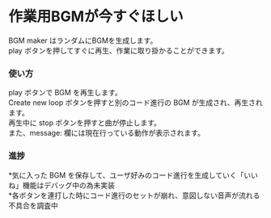 # 作業用BGMが今すぐほしい
BGM maker はランダムにBGMを生成します。  
play ボタンを押してすぐに再生、作業に取り掛かることができます。  
### 使い方
play ボタンで BGM を再生します。  
Create new loop ボタンを押すと別のコード進行の BGM が生成され、再生されます。  
再生中に stop ボタンを押すと曲が停止します。  
また、message: 欄には現在行っている動作が表示されます。  
### 進捗
*気に入った BGM を保存して、ユーザ好みのコード進行を生成していく「いいね」機能はデバッグ中の為未実装  
*各ボタンを連打した時にコード進行のセットが崩れ、意図しない音声が流れる不具合を調査中
